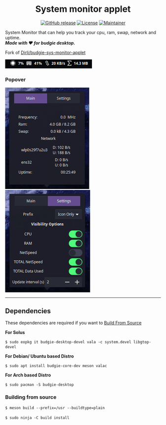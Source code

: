 <h1 align="center">System monitor applet</h1>
<p align="center">
<a href="https://github.com/prateekmedia/budgie-systemmonitor-applet/releases"><img alt="GitHub release" src="https://img.shields.io/github/v/release/prateekmedia/budgie-systemmonitor-applet?color=blueviolet"/></a> <a href="LICENSE"><img alt="License" src="https://img.shields.io/github/license/prateekmedia/budgie-systemmonitor-applet?color=blueviolet"/></a> <a href="https://github.com/prateekmedia"><img alt="Maintainer" src="https://img.shields.io/badge/Maintainer-prateekmedia-blueviolet"/></a>
</p>

System Monitor that can help you track your cpu, ram, swap, network and uptime.  
***Made with ♥️ for budgie desktop.***

Fork of [Dirli/budgie-sys-monitor-applet](https://github.com/Dirli/budgie-sys-monitor-applet)

![Screenshot](data/screenshot1.png)  

### Popover
![Screenshot](data/screenshot2.png) ![Screenshot](data/screenshot3.png)

---


## Dependencies
These dependencies are required if you want to [Build From Source](#Building-from-source)

**For Solus**
```
$ sudo eopkg it budgie-desktop-devel vala -c system.devel libgtop-devel
```

**For Debian/ Ubuntu based Distro**
```
$ sudo apt install budgie-core-dev meson valac 
```
**For Arch based Distro**
```
$ sudo pacman -S budgie-desktop
```

### Building from source
```
$ meson build --prefix=/usr --buildtype=plain

$ sudo ninja -C build install
```
